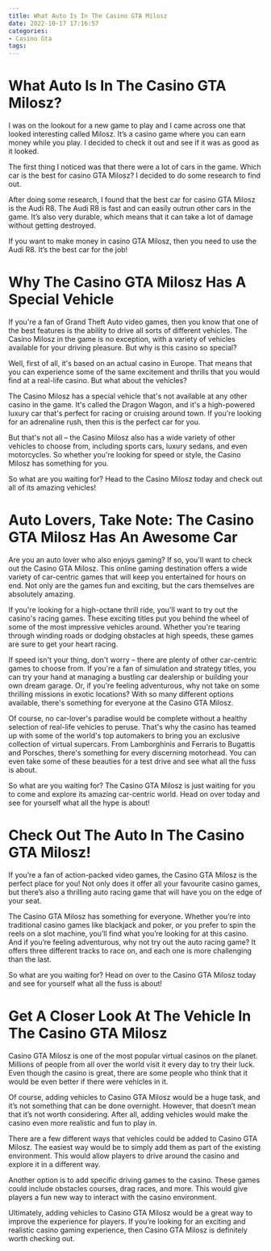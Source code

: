 ```yaml
---
title: What Auto Is In The Casino GTA Milosz 
date: 2022-10-17 17:16:57
categories:
- Casino Gta
tags:
---
```



#  What Auto Is In The Casino GTA Milosz? 

I was on the lookout for a new game to play and I came across one that looked interesting called Milosz. It’s a casino game where you can earn money while you play. I decided to check it out and see if it was as good as it looked.

The first thing I noticed was that there were a lot of cars in the game. Which car is the best for casino GTA Milosz? I decided to do some research to find out.

After doing some research, I found that the best car for casino GTA Milosz is the Audi R8. The Audi R8 is fast and can easily outrun other cars in the game. It’s also very durable, which means that it can take a lot of damage without getting destroyed.

If you want to make money in casino GTA Milosz, then you need to use the Audi R8. It’s the best car for the job!

#  Why The Casino GTA Milosz Has A Special Vehicle 

If you're a fan of Grand Theft Auto video games, then you know that one of the best features is the ability to drive all sorts of different vehicles. The Casino Milosz in the game is no exception, with a variety of vehicles available for your driving pleasure. But why is this casino so special?

Well, first of all, it's based on an actual casino in Europe. That means that you can experience some of the same excitement and thrills that you would find at a real-life casino. But what about the vehicles?

The Casino Milosz has a special vehicle that's not available at any other casino in the game. It's called the Dragon Wagon, and it's a high-powered luxury car that's perfect for racing or cruising around town. If you're looking for an adrenaline rush, then this is the perfect car for you.

But that's not all – the Casino Milosz also has a wide variety of other vehicles to choose from, including sports cars, luxury sedans, and even motorcycles. So whether you're looking for speed or style, the Casino Milosz has something for you.

So what are you waiting for? Head to the Casino Milosz today and check out all of its amazing vehicles!

#  Auto Lovers, Take Note: The Casino GTA Milosz Has An Awesome Car 

Are you an auto lover who also enjoys gaming? If so, you'll want to check out the Casino GTA Milosz. This online gaming destination offers a wide variety of car-centric games that will keep you entertained for hours on end. Not only are the games fun and exciting, but the cars themselves are absolutely amazing.

If you're looking for a high-octane thrill ride, you'll want to try out the casino's racing games. These exciting titles put you behind the wheel of some of the most impressive vehicles around. Whether you're tearing through winding roads or dodging obstacles at high speeds, these games are sure to get your heart racing.

If speed isn't your thing, don't worry – there are plenty of other car-centric games to choose from. If you're a fan of simulation and strategy titles, you can try your hand at managing a bustling car dealership or building your own dream garage. Or, if you're feeling adventurous, why not take on some thrilling missions in exotic locations? With so many different options available, there's something for everyone at the Casino GTA Milosz.

Of course, no car-lover's paradise would be complete without a healthy selection of real-life vehicles to peruse. That's why the casino has teamed up with some of the world's top automakers to bring you an exclusive collection of virtual supercars. From Lamborghinis and Ferraris to Bugattis and Porsches, there's something for every discerning motorhead. You can even take some of these beauties for a test drive and see what all the fuss is about.

So what are you waiting for? The Casino GTA Milosz is just waiting for you to come and explore its amazing car-centric world. Head on over today and see for yourself what all the hype is about!

#  Check Out The Auto In The Casino GTA Milosz! 

If you’re a fan of action-packed video games, the Casino GTA Milosz is the perfect place for you! Not only does it offer all your favourite casino games, but there’s also a thrilling auto racing game that will have you on the edge of your seat.

The Casino GTA Milosz has something for everyone. Whether you’re into traditional casino games like blackjack and poker, or you prefer to spin the reels on a slot machine, you’ll find what you’re looking for at this casino. And if you’re feeling adventurous, why not try out the auto racing game? It offers three different tracks to race on, and each one is more challenging than the last.

So what are you waiting for? Head on over to the Casino GTA Milosz today and see for yourself what all the fuss is about!

#  Get A Closer Look At The Vehicle In The Casino GTA Milosz

Casino GTA Milosz is one of the most popular virtual casinos on the planet. Millions of people from all over the world visit it every day to try their luck. Even though the casino is great, there are some people who think that it would be even better if there were vehicles in it.

Of course, adding vehicles to Casino GTA Milosz would be a huge task, and it’s not something that can be done overnight. However, that doesn’t mean that it’s not worth considering. After all, adding vehicles would make the casino even more realistic and fun to play in.

There are a few different ways that vehicles could be added to Casino GTA Milosz. The easiest way would be to simply add them as part of the existing environment. This would allow players to drive around the casino and explore it in a different way.

Another option is to add specific driving games to the casino. These games could include obstacles courses, drag races, and more. This would give players a fun new way to interact with the casino environment.

Ultimately, adding vehicles to Casino GTA Milosz would be a great way to improve the experience for players. If you’re looking for an exciting and realistic casino gaming experience, then Casino GTA Milosz is definitely worth checking out.